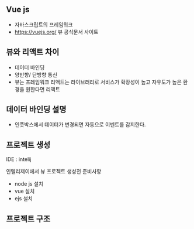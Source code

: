 
## Vue js
- 자바스크립트의 프레임워크
- https://vuejs.org/ 뷰 공식문서 사이트


## 뷰와 리액트 차이
- 데이터 바인딩
- 양반향/ 단방향 통신
- 뷰는 프레임워크 리액트는 라이브러리로 서비스가 확장성이 높고 자유도가 높은 환경을 원한다면 리액트

## 데이터 바인딩 설명
- 인풋박스에서 데이터가 변경되면 자동으로 이벤트를 감지한다.

## 프로젝트 생성
IDE : intelij

인텔리제이에서 뷰 프로젝트 생성전 준비사항
- node js 설치
- vue 설치
- ejs 설치

## 프로젝트 구조
